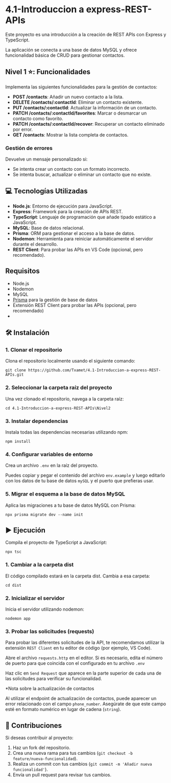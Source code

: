 # 4.1-Introduccion a express-REST-APIs

Este proyecto es una introducción a la creación de REST APIs con Express y TypeScript.

La aplicación se conecta a una base de datos MySQL y ofrece funcionalidad básica de CRUD para gestionar contactos.

## Nivel 1 ⭐: Funcionalidades

Implementa las siguientes funcionalidades para la gestión de contactos:

- **POST /contacts**: Añadir un nuevo contacto a la lista.
- **DELETE /contacts/:contactId**: Eliminar un contacto existente.
- **PUT /contacts/:contactId**: Actualizar la información de un contacto.
- **PATCH /contacts/:contactId/favorites**: Marcar o desmarcar un contacto como favorito.
- **PATCH /contacts/:contactId/recover**: Recuperar un contacto eliminado por error.
- **GET /contacts**: Mostrar la lista completa de contactos.

### Gestión de errores

Devuelve un mensaje personalizado si:

- Se intenta crear un contacto con un formato incorrecto.
- Se intenta buscar, actualizar o eliminar un contacto que no existe.




## 💻 Tecnologías Utilizadas

- **Node.js**: Entorno de ejecución para JavaScript.
- **Express**: Framework para la creación de APIs REST.
- **TypeScript**: Lenguaje de programación que añade tipado estático a JavaScript.
- **MySQL**: Base de datos relacional.
- **Prisma**: ORM para gestionar el acceso a la base de datos.
- **Nodemon**: Herramienta para reiniciar automáticamente el servidor durante el desarrollo.
- **REST Client**: Para probar las APIs en VS Code (opcional, pero recomendado).

## Requisitos

- Node.js
- Nodemon
- MySQL
- [Prisma](https://www.prisma.io/) para la gestión de base de datos
- Extensión REST Client para probar las APIs (opcional, pero recomendado)
- 

## 🛠️ Instalación
### 1. Clonar el repositorio

Clona el repositorio localmente usando el siguiente comando:


`git clone https://github.com/Txamet/4.1-Introduccion-a-express-REST-APIs.git`


### 2. Seleccionar la carpeta raíz del proyecto
Una vez clonado el repositorio, navega a la carpeta raíz:

`cd 4.1-Introduccion-a-express-REST-APIs\Nivel2`

### 3. Instalar dependencias

Instala todas las dependencias necesarias utilizando npm:

 `npm install`
### 4. Configurar variables de entorno
Crea un archivo `.env` en la raíz del proyecto.

Puedes copiar y pegar el contenido del archivo `env.example` y luego editarlo con los datos de tu base de datos `mySQL` y el puerto que prefieras usar.


### 5. Migrar el esquema a la base de datos MySQL
Aplica las migraciones a tu base de datos MySQL con Prisma:

`npx prisma migrate dev --name init`
## ▶️ Ejecución

Compila el proyecto de TypeScript a JavaScript:

`npx tsc`
### 1. Cambiar a la carpeta dist
El código compilado estará en la carpeta dist. Cambia a esa carpeta:

`cd dist`
### 2. Inicializar el servidor
Inicia el servidor utilizando nodemon:

`nodemon app`
### 3. Probar las solicitudes (requests)
Para probar las diferentes solicitudes de la API, te recomendamos utilizar la extensión `REST Client` en tu editor de código (por ejemplo, VS Code).

Abre el archivo `requests.http` en el editor.
Si es necesario, edita el número de puerto para que coincida con el configurado en tu archivo `.env`

Haz clic en `Send Request` que aparece en la parte superior de cada una de las solicitudes para verificar su funcionalidad.

*Nota sobre la actualización de contactos

Al utilizar el endpoint de actualización de contactos, puede aparecer un error relacionado con el campo `phone_number`. Asegúrate de que este campo esté en formato numérico en lugar de cadena (`string`).

## 🤝 Contribuciones

Si deseas contribuir al proyecto:

1. Haz un fork del repositorio.
2. Crea una nueva rama para tus cambios (`git checkout -b feature/nueva-funcionalidad`).
3. Realiza un commit con tus cambios (`git commit -m 'Añadir nueva funcionalidad'`).
4. Envía un pull request para revisar tus cambios.
